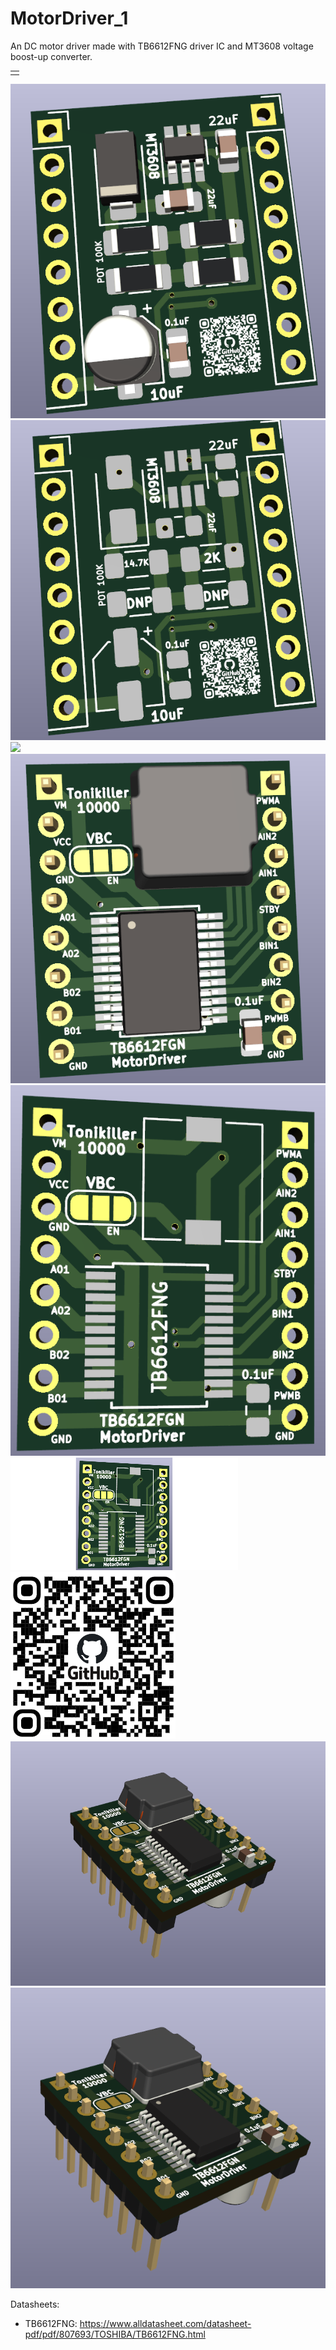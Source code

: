 # MotorDriver_1
 An DC motor driver made with TB6612FNG driver IC and MT3608 voltage boost-up converter.

<table>
  <tr>
    <td></td>
  </tr>
</table>

<img src="https://github.com/Tonikiller10000/MotorDriver_1/blob/main/LineFollowerDriver_Pictures/b1.png" >
<img src="https://github.com/Tonikiller10000/MotorDriver_1/blob/main/LineFollowerDriver_Pictures/b2.png" >
<img src="https://github.com/Tonikiller10000/MotorDriver_1/blob/main/LineFollowerDriver_Pictures/d1.png" >
<img src="https://github.com/Tonikiller10000/MotorDriver_1/blob/main/LineFollowerDriver_Pictures/f1.png" >
<img src="https://github.com/Tonikiller10000/MotorDriver_1/blob/main/LineFollowerDriver_Pictures/f2.png" >
<img src="https://github.com/Tonikiller10000/MotorDriver_1/blob/main/LineFollowerDriver_Pictures/f3.png" >
<img src="https://github.com/Tonikiller10000/MotorDriver_1/blob/main/LineFollowerDriver_Pictures/q.png" >
<img src="https://github.com/Tonikiller10000/MotorDriver_1/blob/main/LineFollowerDriver_Pictures/u1.png" >
<img src="https://github.com/Tonikiller10000/MotorDriver_1/blob/main/LineFollowerDriver_Pictures/u2.png" >




Datasheets:
- TB6612FNG: https://www.alldatasheet.com/datasheet-pdf/pdf/807693/TOSHIBA/TB6612FNG.html




